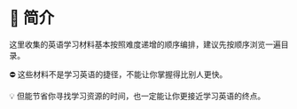 # 📄 简介

这里收集的英语学习材料基本按照难度递增的顺序编排，建议先按顺序浏览一遍目录。

⛔ 这些材料不是学习英语的捷径，不能让你掌握得比别人更快。

💡 但能节省你寻找学习资源的时间，也一定能让你更接近学习英语的终点。
